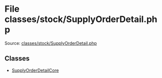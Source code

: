 File classes/stock/SupplyOrderDetail.php
=========
Source: [classes/stock/SupplyOrderDetail.php](https://github.com/PrestaShop/PrestaShop/blob/1.6.1.1/classes/stock/SupplyOrderDetail.php)


Classes
-------

* [SupplyOrderDetailCore](class.SupplyOrderDetailCore.md)

